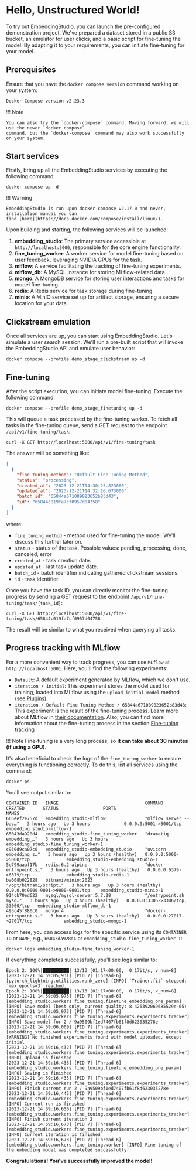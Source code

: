 # Hello, Unstructured World!

To try out EmbeddingStudio, you can launch the pre-configured demonstration project. We've prepared a dataset stored in
a public S3 bucket, an emulator for user clicks, and a basic script for fine-tuning the model. By adapting it to your
requirements, you can initiate fine-tuning for your model.

## Prerequisites

Ensure that you have the `docker compose version` command working on your system:

```bash
Docker Compose version v2.23.3
```

!!! Note

    You can also try the `docker-compose` command. Moving forward, we will use the newer `docker compose`
    command, but the `docker-compose` command may also work successfully on your system.

## Start services

Firstly, bring up all the EmbeddingStudio services by executing the following command:

```shell
docker compose up -d
```

!!! Warning 

    EmbeddingStudio is run upon docker-compose v2.17.0 and never, installation manual you can
    find [here](https://docs.docker.com/compose/install/linux/).

Upon building and starting, the following services will be launched:

1. **embedding_studio**: The primary service accessible at `http://localhost:5000`, responsible for the core engine
   functionality.
2. **fine_tuning_worker**: A worker service for model fine-tuning based on user feedback, leveraging NVIDIA GPUs for
   the task.
3. **mlflow**: A service facilitating the tracking of fine-tuning experiments.
4. **mlflow_db**: A MySQL instance for storing MLflow-related data.
5. **mongo**: A MongoDB service for storing user interactions and tasks for model fine-tuning.
6. **redis**: A Redis service for task storage during fine-tuning.
7. **minio**: A MinIO service set up for artifact storage, ensuring a secure location for your data.

## Сlickstream emulation

Once all services are up, you can start using EmbeddingStudio. Let's simulate a user search session. We'll run a
pre-built script that will invoke the EmbeddingStudio API and emulate user behavior:

```shell
docker compose --profile demo_stage_clickstream up -d
```

## Fine-tuning

After the script execution, you can initiate model fine-tuning. Execute the following command:

```shell
docker compose --profile demo_stage_finetuning up -d
```

This will queue a task processed by the fine-tuning worker. To fetch all tasks in the fine-tuning queue, send a GET
request to the endpoint `/api/v1/fine-tuning/task`:

```shell
curl -X GET http://localhost:5000/api/v1/fine-tuning/task
```

The answer will be something like:

```json
[
  {
    "fine_tuning_method": "Default Fine Tuning Method",
    "status": "processing",
    "created_at": "2023-12-21T14:30:25.823000",
    "updated_at": "2023-12-21T14:32:16.673000",
    "batch_id": "65844a671089823652b83d43",
    "id": "65844c019fa7cf0957d04758"
  }
]
```

where:

* `fine_tuning_method` - method used for fine-tuning the model. We'll discuss this further later on.
* `status` - status of the task. Possible values: pending, processing, done, canceled, error
* `created_at` - task creation date.
* `updated_at` - last task update date.
* `batch_id` - batch identifier indicating gathered clickstream sessions.
* `id` - task identifier.

Once you have the task ID, you can directly monitor the fine-tuning progress by sending a GET request to the
endpoint `/api/v1/fine-tuning/task/{task_id}`:

```shell
curl -X GET http://localhost:5000/api/v1/fine-tuning/task/65844c019fa7cf0957d04758
```

The result will be similar to what you received when querying all tasks.

## Progress tracking with MLflow

For a more convenient way to track progress, you can use `MLflow` at `http://localhost:5001`. Here, you'll find the
following experiments:

* `Default`: A default experiment generated by MLflow, which we don't use.
* `iteration / initial`: This experiment stores the model used for training, loaded into MLflow using the
  `upload_initial_model` method (see [Plugins](plugins.md)).
* `iteration / Default Fine Tuning Method / 65844a671089823652b83d43`: This experiment is the result of the fine-tuning
  process. Learn more about MLflow in
  [their documentation](https://mlflow.org/docs/latest/getting-started/intro-quickstart/index.html#step-6-view-the-run-in-the-mlflow-ui).
  Also, you can find more information about the fine-tuning process in the
  section [Fine-tuning tracking](fine_tuning_tracking.md)

!!! Note 
    Fine-tuning is a very long process, so **it can take about 30 minutes (if using a GPU)**.

It's also beneficial to check the logs of the `fine_tuning_worker` to ensure everything is functioning correctly. To do
this, list all services using the command:

```shell
docker ps
```

You'll see output similar to:

```shell
CONTAINER ID   IMAGE                                 COMMAND                  CREATED       STATUS                 PORTS                               NAMES
665eef2e757d   embedding_studio-mlflow               "mlflow server --bac…"   3 hours ago   Up 3 hours             0.0.0.0:5001->5001/tcp              embedding_studio-mlflow-1
65043da928d4   embedding_studio-fine_tuning_worker   "dramatiq embedding_…"   3 hours ago   Up 3 hours                                                 embedding_studio-fine_tuning_worker-1
c930d9ca07c0   embedding_studio-embedding_studio     "uvicorn embedding_s…"   3 hours ago   Up 3 hours (healthy)   0.0.0.0:5000->5000/tcp              embedding_studio-embedding_studio-1
5e799aaaf17b   redis:6.2-alpine                      "docker-entrypoint.s…"   3 hours ago   Up 3 hours (healthy)   0.0.0.0:6379->6379/tcp              embedding_studio-redis-1
ba608b022828   bitnami/minio:2023                    "/opt/bitnami/script…"   3 hours ago   Up 3 hours (healthy)   0.0.0.0:9000-9001->9000-9001/tcp    embedding_studio-minio-1
914cb70ed622   mysql/mysql-server:5.7.28             "/entrypoint.sh mysq…"   3 hours ago   Up 3 hours (healthy)   0.0.0.0:3306->3306/tcp, 33060/tcp   embedding_studio-mlflow_db-1
493c45f880c0   mongo:4                               "docker-entrypoint.s…"   3 hours ago   Up 3 hours (healthy)   0.0.0.0:27017->27017/tcp            embedding_studio-mongo-1
```

From here, you can access logs for the specific service using its `CONTAINER ID` or `NAME`, e.g., `65043da928d4` or
`embedding_studio-fine_tuning_worker-1`:

```shell
docker logs embedding_studio-fine_tuning_worker-1
```

If everything completes successfully, you'll see logs similar to:

```shell
Epoch 2: 100%|██████████| 13/13 [01:17<00:00,  0.17it/s, v_num=8]
[2023-12-21 14:59:05,931] [PID 7] [Thread-6] [pytorch_lightning.utilities.rank_zero] [INFO] `Trainer.fit` stopped: `max_epochs=3` reached.
Epoch 2: 100%|██████████| 13/13 [01:17<00:00,  0.17it/s, v_num=8]
[2023-12-21 14:59:05,975] [PID 7] [Thread-6] [embedding_studio.workers.fine_tuning.finetune_embedding_one_param] [INFO] Save model (best only, current quality: 8.426392069685529e-05)
[2023-12-21 14:59:05,975] [PID 7] [Thread-6] [embedding_studio.workers.fine_tuning.experiments.experiments_tracker] [INFO] Save model for 2 / 9a9509bf1ed7407fb61f8d623035278e
[2023-12-21 14:59:06,009] [PID 7] [Thread-6] [embedding_studio.workers.fine_tuning.experiments.experiments_tracker] [WARNING] No finished experiments found with model uploaded, except initial
[2023-12-21 14:59:16,432] [PID 7] [Thread-6] [embedding_studio.workers.fine_tuning.experiments.experiments_tracker] [INFO] Upload is finished
[2023-12-21 14:59:16,433] [PID 7] [Thread-6] [embedding_studio.workers.fine_tuning.finetune_embedding_one_param] [INFO] Saving is finished
[2023-12-21 14:59:16,433] [PID 7] [Thread-6] [embedding_studio.workers.fine_tuning.experiments.experiments_tracker] [INFO] Finish current run 2 / 9a9509bf1ed7407fb61f8d623035278e
[2023-12-21 14:59:16,445] [PID 7] [Thread-6] [embedding_studio.workers.fine_tuning.experiments.experiments_tracker] [INFO] Current run is finished
[2023-12-21 14:59:16,656] [PID 7] [Thread-6] [embedding_studio.workers.fine_tuning.experiments.experiments_tracker] [INFO] Finish current iteration 2
[2023-12-21 14:59:16,673] [PID 7] [Thread-6] [embedding_studio.workers.fine_tuning.experiments.experiments_tracker] [INFO] Current iteration is finished
[2023-12-21 14:59:16,673] [PID 7] [Thread-6] [embedding_studio.workers.fine_tuning.worker] [INFO] Fine tuning of the embedding model was completed successfully!
```

**Congratulations! You've successfully improved the model!**